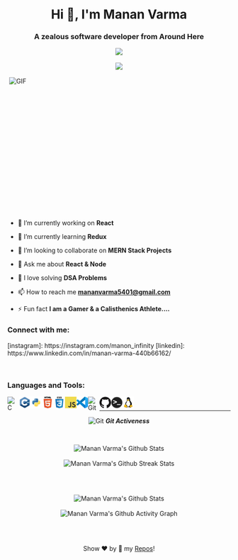 <h1 align="center">Hi 👋, I'm Manan Varma</h1>
<!-- ![Hi, I'm Manan 👋 I'm a 🚀 MERN Stack developer 🚀 I ❤️ JavaScript ❤️] -->
<h3 align="center">A zealous software developer from Around Here</h3>
<p align="center">
  <a href="https://github.com/DenverCoder1/readme-typing-svg"><img src="https://readme-typing-svg.herokuapp.com/?lines=Full-stack%20Web%20Developer;Self-taught%20JavaScript%20Developer;1%2B%20years%20of%20coding%20experience;Invariably%20learning%20new%20stuff&center=true&width=380&height=45"></a>
</p>


<p align="center"> <a href="https://github.com/ryo-ma/github-profile-trophy"><img src="https://github-profile-trophy.vercel.app/?username=MAnonInfinity&margin-w=5&margin-h=5&column=7" /></a> </p>
<img align="right" alt="GIF" src="https://github.com/abhisheknaiidu/abhisheknaiidu/blob/master/code.gif?raw=true" width="500" height="320" />

- 🔭 I’m currently working on **React**

- 🌱 I’m currently learning **Redux**

- 👯 I’m looking to collaborate on **MERN Stack Projects**

- 💬 Ask me about **React & Node**

- 🧠 I love solving **DSA Problems**

- 📫 How to reach me **mananvarma5401@gmail.com**

- ⚡ Fun fact **I am a Gamer & a Calisthenics Athlete....**

<h3 align="left">Connect with me:</h3>
<p align="left">
[instagram]: https://instagram.com/manon_infinity
[linkedin]: https://www.linkedin.com/in/manan-varma-440b66162/
</p>


<br>

### Languages and Tools:

<img align="left" alt="C" width="26px" src="https://img.icons8.com/color/48/000000/c-programming.png" />

<img align="left" alt="C++" width="26px" src="https://raw.githubusercontent.com/github/explore/80688e429a7d4ef2fca1e82350fe8e3517d3494d/topics/cpp/cpp.png" />

<img align="left" alt="Python" width="26px" src="https://raw.githubusercontent.com/github/explore/80688e429a7d4ef2fca1e82350fe8e3517d3494d/topics/python/python.png">

<img align="left" alt="HTML5" width="26px" src="https://raw.githubusercontent.com/github/explore/80688e429a7d4ef2fca1e82350fe8e3517d3494d/topics/html/html.png" />

<img align="left" alt="CSS3" width="26px" src="https://raw.githubusercontent.com/github/explore/80688e429a7d4ef2fca1e82350fe8e3517d3494d/topics/css/css.png" />

<img align="left" alt="Javascript" width="26px" src="https://raw.githubusercontent.com/github/explore/80688e429a7d4ef2fca1e82350fe8e3517d3494d/topics/javascript/javascript.png">

<img align="left" alt="Visual Studio Code" width="26px" src="https://raw.githubusercontent.com/github/explore/80688e429a7d4ef2fca1e82350fe8e3517d3494d/topics/visual-studio-code/visual-studio-code.png" />

<img align="left" alt="Git" width="26px" src="https://img.icons8.com/color/48/000000/git.png" />

<img align="left" alt="GitHub" width="26px" src="https://raw.githubusercontent.com/github/explore/78df643247d429f6cc873026c0622819ad797942/topics/github/github.png" />

<img align="left" alt="Terminal" width="26px" src="https://raw.githubusercontent.com/github/explore/d92924b1d925bb134e308bd29c9de6c302ed3beb/topics/terminal/terminal.png" />

<img align="left" alt="Linux" width="26px" src="https://raw.githubusercontent.com/github/explore/80688e429a7d4ef2fca1e82350fe8e3517d3494d/topics/linux/linux.png">

<br />



  <hr>
  <p align="center">
 <img src="https://media.giphy.com/media/W5eoZHPpUx9sapR0eu/giphy.gif" height="60px" alt="Git"/>&nbsp;<i><b>Git Activeness</b></i></p>
 <br>
<p align="center"><img alt="Manan Varma's Github Stats" src="https://github-readme-stats.vercel.app/api?username=MAnonInfinity&show_icons=true&include_all_commits=true&count_private=true&theme=dark" />
<br><br>
<img alt="Manan Varma's Github Streak Stats" src="https://github-readme-streak-stats.herokuapp.com/?user=MAnonInfinity&theme=dark" /></p>
<br><br>
<p align="center"><img alt="Manan Varma's Github Stats" src="https://denvercoder1-github-readme-stats.vercel.app/api/?username=MAnonInfinity&show_icons=true&count_private=true&theme=react&hide_border=true&bg_color=1F222E&title_color=F85D7F&icon_color=F8D866" />
<br><br>
<img alt="Manan Varma's Github Activity Graph" src="https://activity-graph.herokuapp.com/graph?username=MAnonInfinity&bg_color=1F222E&color=F8D866&line=F85D7F&point=FFFFFF&hide_border=true" /></p>
<br><br>	

<div align="center">
  
Show ❤️ by 🌟 my [Repos](https://github.com/MAnonInfinity?tab=repositories)!
  
</div>
